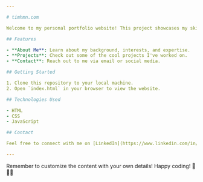 ```yaml
---

# timhmn.com

Welcome to my personal portfolio website! This project showcases my skills, projects, and experiences. Feel free to explore the site and learn more about me.

## Features

- **About Me**: Learn about my background, interests, and expertise.
- **Projects**: Check out some of the cool projects I've worked on.
- **Contact**: Reach out to me via email or social media.

## Getting Started

1. Clone this repository to your local machine.
2. Open `index.html` in your browser to view the website.

## Technologies Used

- HTML
- CSS
- JavaScript

## Contact

Feel free to connect with me on [LinkedIn](https://www.linkedin.com/in/timmy0402/) or shoot me an email at timmy@example.com.

---
```


Remember to customize the content with your own details! Happy coding! 🚀👩‍💻

